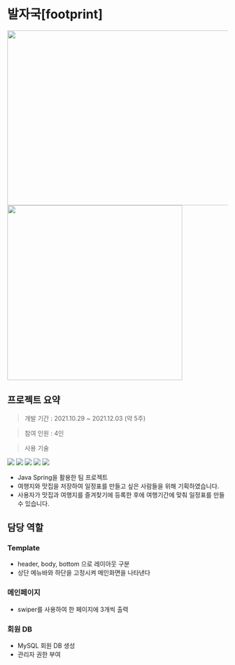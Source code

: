 # 발자국[footprint]

<img src = "https://user-images.githubusercontent.com/84302546/149454115-1efc90da-396b-4056-a762-df17d95a6e55.png" width="700px" height="400px"> <img src = "https://user-images.githubusercontent.com/84302546/149459150-15b866da-5b5e-4c47-bffd-96b3a5c9bb93.png" height="400px">

## 프로젝트 요약
> 개발 기간 : 2021.10.29 ~ 2021.12.03 (약 5주)

> 참여 인원 : 4인

> 사용 기술<br>

<img src="https://img.shields.io/badge/Spring-6DB33F?style=flat-square&logo=Spring&logoColor=white"/></a>
<img src="https://img.shields.io/badge/Spring Boot-6DB33F?style=flat-square&logo=Spring Boot&logoColor=white"/></a>
<img src="https://img.shields.io/badge/java-007396?style=flat-square&logo=java&logoColor=white"/></a>
<img src="https://img.shields.io/badge/Oracle-F80000?style=flat-square&logo=Oracle&logoColor=white"/></a>
<img src="https://img.shields.io/badge/MySQL-F80000?style=flat-square&logo=MySQL&logoColor=white"/></a>

* Java Spring을 활용한 팀 프로젝트
* 여행지와 맛집을 저장하여 일정표를 만들고 싶은 사람들을 위해 기획하였습니다.
* 사용자가 맛집과 여행지를 즐겨찾기에 등록한 후에 여행기간에 맞춰 일정표를 만들수 있습니다.

## 담당 역할

### Template

* header, body, bottom 으로 레이아웃 구분
* 상단 메뉴바와 하단을 고정시켜 메인화면을 나타낸다

### 메인페이지

* swiper를 사용하여 한 페이지에 3개씩 출력

### 회원 DB

* MySQL 회원 DB 생성
* 관리자 권한 부여
